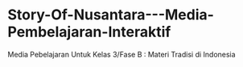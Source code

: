 # Story-Of-Nusantara---Media-Pembelajaran-Interaktif
Media Pebelajaran Untuk Kelas 3/Fase B : Materi Tradisi di Indonesia
